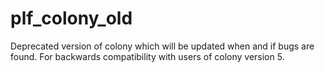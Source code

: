 # plf_colony_old
Deprecated version of colony which will be updated when and if bugs are found. For backwards compatibility with users of colony version 5.
